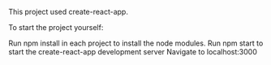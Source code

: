 This project used create-react-app.

To start the project yourself:

Run npm install in each project to install the node modules.
Run npm start to start the create-react-app development server
Navigate to localhost:3000
